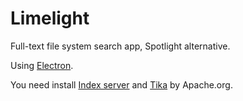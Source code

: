 Limelight
================

Full-text file system search app, Spotlight alternative. 

Using [Electron](http://electron.atom.io/).

You need install [Index server](https://github.com/misakik/f3) and [Tika](https://tika.apache.org/) by Apache.org.
